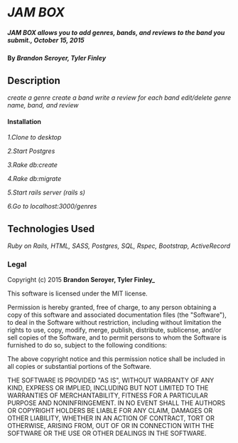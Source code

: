 # _JAM BOX_

##### _JAM BOX allows you to add genres, bands, and reviews to the band you submit., October 15, 2015_

#### By _**Brandon Seroyer, Tyler Finley**_

## Description

_create a genre create a band write a review for each band edit/delete genre name, band, and review_


#### Installation
_1.Clone to desktop_

_2.Start Postgres_ 

_3.Rake db:create_ 

_4.Rake db:migrate_ 

_5.Start rails server (rails s)_

_6.Go to localhost:3000/genres_

## Technologies Used

_Ruby on Rails, HTML, SASS, Postgres, SQL, Rspec, Bootstrap, ActiveRecord_

### Legal

Copyright (c) 2015 **Brandon Seroyer, Tyler Finley_**

This software is licensed under the MIT license.

Permission is hereby granted, free of charge, to any person obtaining a copy
of this software and associated documentation files (the "Software"), to deal
in the Software without restriction, including without limitation the rights
to use, copy, modify, merge, publish, distribute, sublicense, and/or sell
copies of the Software, and to permit persons to whom the Software is
furnished to do so, subject to the following conditions:

The above copyright notice and this permission notice shall be included in
all copies or substantial portions of the Software.

THE SOFTWARE IS PROVIDED "AS IS", WITHOUT WARRANTY OF ANY KIND, EXPRESS OR
IMPLIED, INCLUDING BUT NOT LIMITED TO THE WARRANTIES OF MERCHANTABILITY,
FITNESS FOR A PARTICULAR PURPOSE AND NONINFRINGEMENT. IN NO EVENT SHALL THE
AUTHORS OR COPYRIGHT HOLDERS BE LIABLE FOR ANY CLAIM, DAMAGES OR OTHER
LIABILITY, WHETHER IN AN ACTION OF CONTRACT, TORT OR OTHERWISE, ARISING FROM,
OUT OF OR IN CONNECTION WITH THE SOFTWARE OR THE USE OR OTHER DEALINGS IN
THE SOFTWARE.
